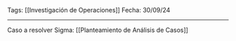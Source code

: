 Tags: [[Investigación de Operaciones]]
Fecha: 30/09/24

---
Caso a resolver Sigma: [[Planteamiento de Análisis de Casos]]

